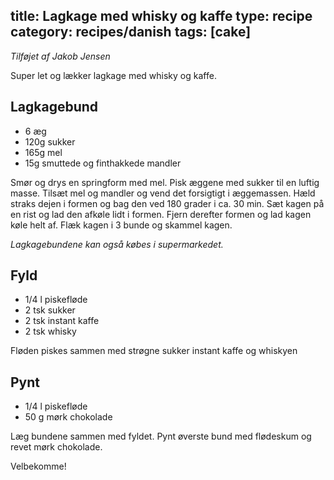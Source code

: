 title: Lagkage med whisky og kaffe
type: recipe
category: recipes/danish
tags: [cake]
---
*Tilføjet af Jakob Jensen*

Super let og lækker lagkage med whisky og kaffe.

Lagkagebund
-----------
  * 6 æg
  * 120g sukker
  * 165g mel
  * 15g smuttede og finthakkede mandler

Smør og drys en springform med mel. Pisk æggene med sukker til en luftig masse. Tilsæt mel og mandler og vend det forsigtigt i æggemassen. Hæld straks dejen i formen og bag den ved 180 grader i ca. 30 min. Sæt kagen på en rist og lad den afkøle lidt i formen. Fjern derefter formen og lad kagen køle helt af. Flæk kagen i 3 bunde og skammel kagen.

*Lagkagebundene kan også købes i supermarkedet.*

Fyld
----
  * 1/4 l piskefløde
  * 2 tsk sukker
  * 2 tsk instant kaffe
  * 2 tsk whisky

Fløden piskes sammen med strøgne sukker instant kaffe og whiskyen

Pynt
----
  * 1/4 l piskefløde
  * 50 g mørk chokolade

Læg bundene sammen med fyldet. Pynt øverste bund med flødeskum og revet mørk chokolade.

Velbekomme!
